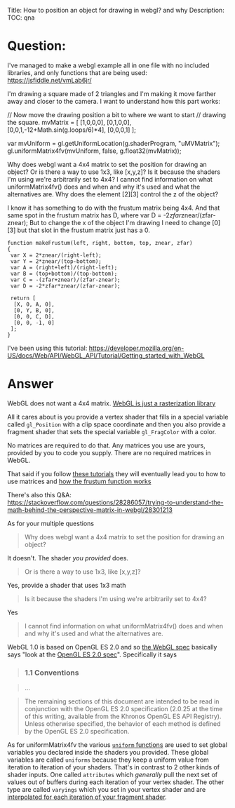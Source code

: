 Title: How to position an object for drawing in webgl? and why
Description:
TOC: qna

# Question:

I've managed to make a webgl example all in one file with no included libraries, and only functions that are being used: https://jsfiddle.net/vmLab6jr/

I'm drawing a square made of 2 triangles and I'm making it move farther away and closer to the camera. I want to understand how this part works:

 // Now move the drawing position a bit to where we want to start
 // drawing the square.
 mvMatrix = [
  [1,0,0,0],
  [0,1,0,0],
  [0,0,1,-12+Math.sin(g.loops/6)*4],
  [0,0,0,1]
 ];
 
 var mvUniform = gl.getUniformLocation(g.shaderProgram, "uMVMatrix");
 gl.uniformMatrix4fv(mvUniform, false, g.float32(mvMatrix));

Why does webgl want a 4x4 matrix to set the position for drawing an object? Or is there a way to use 1x3, like [x,y,z]? Is it because the shaders I'm using we're arbitrarily set to 4x4?
I cannot find information on what uniformMatrix4fv() does and when and why it's used and what the alternatives are.
Why does the element [2][3] control the z of the object?

I know it has something to do with the frustum matrix being 4x4. And that same spot in the frustum matrix has D, where var D = -2*zfar*znear/(zfar-znear); But to change the x of the object I'm drawing I need to change [0][3] but that slot in the frustum matrix just has a 0.


    function makeFrustum(left, right, bottom, top, znear, zfar)
    {
     var X = 2*znear/(right-left);
     var Y = 2*znear/(top-bottom);
     var A = (right+left)/(right-left);
     var B = (top+bottom)/(top-bottom);
     var C = -(zfar+znear)/(zfar-znear);
     var D = -2*zfar*znear/(zfar-znear);
    
     return [
      [X, 0, A, 0],
      [0, Y, B, 0],
      [0, 0, C, D],
      [0, 0, -1, 0]
     ];
    }

I've been using this tutorial: https://developer.mozilla.org/en-US/docs/Web/API/WebGL_API/Tutorial/Getting_started_with_WebGL



# Answer

WebGL does not want a 4x4 matrix. [WebGL is just a rasterization library](http://webglfundamentals.org/webgl/lessons/webgl-fundamentals.html)

All it cares about is you provide a vertex shader that fills in a special variable called `gl_Position` with a clip space coordinate and then you also provide a fragment shader that sets the special variable `gl_FragColor` with a color.

No matrices are required to do that. Any matrices you use are yours, provided by you to code you supply. There are no required matrices in WebGL.

That said if you follow [these tutorials](http://webglfundamentals.org/webgl/lessons/webgl-fundamentals.html) they will eventually lead you to how to use matrices and [how the frustum function works](http://webglfundamentals.org/webgl/lessons/webgl-3d-perspective.html)

There's also this Q&A: https://stackoverflow.com/questions/28286057/trying-to-understand-the-math-behind-the-perspective-matrix-in-webgl/28301213

As for your multiple questions

> Why does webgl want a 4x4 matrix to set the position for drawing an object?

It doesn't. The shader *you provided* does.

> Or is there a way to use 1x3, like [x,y,z]? 

Yes, provide a shader that uses 1x3 math

> Is it because the shaders I'm using we're arbitrarily set to 4x4? 

Yes

> I cannot find information on what uniformMatrix4fv() does and when and why it's used and what the alternatives are. 

WebGL 1.0 is based on OpenGL ES 2.0 and so [the WebGL spec](https://www.khronos.org/registry/webgl/specs/latest/1.0/) basically says "look at the [OpenGL ES 2.0 spec](https://www.khronos.org/registry/gles/specs/2.0/es_full_spec_2.0.25.pdf)". Specifically it says

> ### 1.1 Conventions

> ...

> The remaining sections of this document are intended to be read in conjunction with the OpenGL ES 2.0 specification (2.0.25 at the time of this writing, available from the Khronos OpenGL ES API Registry). Unless otherwise specified, the behavior of each method is defined by the OpenGL ES 2.0 specification.

As for uniformMatrix4fv the various [`uniform` functions](https://www.khronos.org/opengles/sdk/docs/man/xhtml/glUniform.xml) are used to set global variables you declared inside the shaders you provided. These global variables are called `uniforms` because they keep a uniform value from iteration to iteration of your shaders. That's in contrast to 2 other kinds of shader inputs. One called `attributes` which *generally* pull the next set of values out of buffers during each iteration of your vertex shader. The other type are called `varyings` which you set in your vertex shader and are [interpolated for each iteration of your fragment shader](http://webglfundamentals.org/webgl/lessons/webgl-how-it-works.html).

